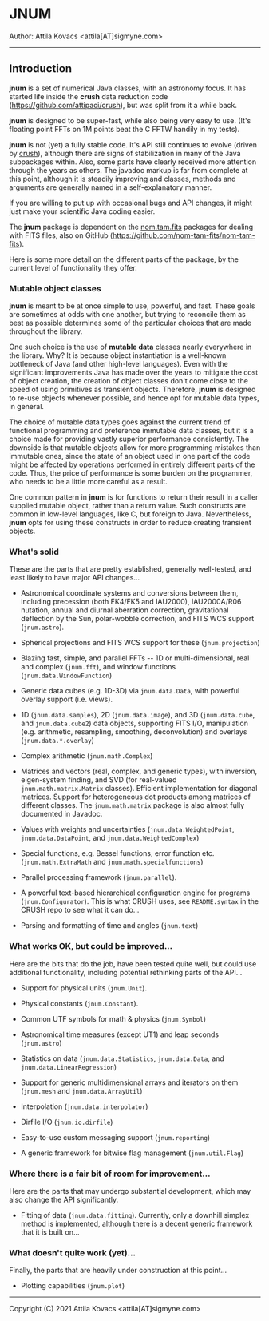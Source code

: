 # JNUM

Author: Attila Kovacs <attila[AT]sigmyne.com>


---------------------------------------------------------------------------


## Introduction

**jnum** is a set of numerical Java classes, with an astronomy focus. It has
started life inside the **crush** data reduction code 
(https://github.com/attipaci/crush), but was split from it a while back.

**jnum** is designed to be super-fast, while also being very easy to use.
(It's floating point FFTs on 1M points beat the C FFTW handily in my tests).

**jnum** is not (yet) a fully stable code. It's API still continues to evolve
(driven by [crush](https://github.com/attipaci/crush)), although there are 
signs of stabilization in many of the Java subpackages within. Also, some parts
have clearly received more attention through the years as others. The javadoc 
markup is far from complete at this point, although it is steadily improving
and classes, methods and arguments are generally named in a self-explanatory 
manner. 

If you are willing to put up with occasional bugs and API changes, it might 
just make your scientific Java coding easier.

The **jnum** package is dependent on the 
[nom.tam.fits](https://github.com/nom-tam-fits/nom-tam-fits) packages for
dealing with FITS files, also on GitHub 
(https://github.com/nom-tam-fits/nom-tam-fits). 

Here is some more detail on the different parts of the package, by the 
current level of functionality they offer.

### Mutable object classes

__jnum__ is meant to be at once simple to use, powerful, and fast. These 
goals are sometimes at odds with one another, but trying to reconcile them 
as best as possible determines some of the particular choices that are made
throughout the library.

One such choice is the use of __mutable data__ classes nearly everywhere 
in the library. Why? It is because object instantiation is a well-known 
bottleneck of Java (and other high-level languages). Even with the significant 
improvements Java has made over the years to mitigate the cost of object
creation, the creation of object classes don't come close to the speed of 
using primitives as transient objects. Therefore, __jnum__ is designed to re-use 
objects whenever possible, and hence opt for mutable data types, in general. 

The choice of mutable data types goes against the current trend of functional 
programming and preference immutable data classes, but it is a choice made 
for providing vastly superior performance consistently. The downside is that 
mutable objects allow for more programming mistakes than immutable ones, since 
the state of an object used in one part of the code might be affected by 
operations performed in entirely different parts of the code. Thus, the price
of performance is some burden on the programmer, who needs to be a little
more careful as a result.

One common pattern in __jnum__ is for functions to return their result in
a caller supplied mutable object, rather than a return value. Such constructs
are common in low-level languages, like C, but foreign to Java. Nevertheless,
__jnum__ opts for using these constructs in order to reduce creating
transient objects.
 

### What's solid

These are the parts that are pretty established, generally well-tested, and
least likely to have major API changes...

 * Astronomical coordinate systems and conversions between them, including 
   precession (both FK4/FK5 and IAU2000), IAU2000A/R06 nutation, annual and
   diurnal aberration correction, gravitational deflection by the Sun,
   polar-wobble correction, and FITS WCS support (`jnum.astro`).

 * Spherical projections and FITS WCS support for these (`jnum.projection`)

 * Blazing fast, simple, and parallel FFTs -- 1D or multi-dimensional, real
   and complex (`jnum.fft`), and window functions (`jnum.data.WindowFunction`)

 * Generic data cubes (e.g. 1D-3D) via `jnum.data.Data`, with powerful
   overlay support (i.e. views).

 * 1D (`jnum.data.samples`), 2D (`jnum.data.image`), and 3D (`jnum.data.cube`,
   and `jnum.data.cube2`) data objects, supporting FITS I/O, 
   manipulation (e.g. arithmetic, resampling, smoothing, deconvolution) and 
   overlays (`jnum.data.*.overlay`)

 * Complex arithmetic (`jnum.math.Complex`)

 * Matrices and vectors (real, complex, and generic types), with inversion,
   eigen-system finding, and SVD (for real-valued `jnum.math.matrix.Matrix`
   classes). Efficient implementation for diagonal matrices. Support for
   heterogeneous dot products among matrices of different classes. The
   `jnum.math.matrix` package is also almost fully documented in Javadoc.

 * Values with weights and uncertainties (`jnum.data.WeightedPoint`,
   `jnum.data.DataPoint`, and `jnum.data.WeightedComplex`)

 * Special functions, e.g. Bessel functions, error function etc. 
   (`jnum.math.ExtraMath` and `jnum.math.specialfunctions`)

 * Parallel processing framework (`jnum.parallel`).

 * A powerful text-based hierarchical configuration engine for programs
   (`jnum.Configurator`). This is what CRUSH uses, see `README.syntax` in
   the CRUSH repo to see what it can do...

 * Parsing and formatting of time and angles (`jnum.text`)



### What works OK, but could be improved...

Here are the bits that do the job, have been tested quite well, but could
use additional functionality, including potential rethinking parts of the 
API...


 * Support for physical units (`jnum.Unit`).

 * Physical constants (`jnum.Constant`).

 * Common UTF symbols for math & physics (`jnum.Symbol`)

 * Astronomical time measures (except UT1) and leap seconds (`jnum.astro`)

 * Statistics on data (`jnum.data.Statistics`, `jnum.data.Data`, and
   `jnum.data.LinearRegression`)

 * Support for generic multidimensional arrays and iterators on them
   (`jnum.mesh` and `jnum.data.ArrayUtil`)

 * Interpolation (`jnum.data.interpolator`)

 * Dirfile I/O (`jnum.io.dirfile`)

 * Easy-to-use custom messaging support (`jnum.reporting`)

 * A generic framework for bitwise flag management (`jnum.util.Flag`)



### Where there is a fair bit of room for improvement...

Here are the parts that may undergo substantial development, which may 
also change the API significantly.

 * Fitting of data (`jnum.data.fitting`). Currently, only a downhill simplex
   method is implemented, although there is a decent generic framework that
   it is built on...



### What doesn't quite work (yet)...

Finally, the parts that are heavily under construction at this point...

 * Plotting capabilities (`jnum.plot`)

-----------------------------------------------------------------------------

Copyright (C) 2021 Attila Kovacs <attila[AT]sigmyne.com>
